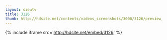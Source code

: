 ```yaml
---
layout: sieutv
title: 3126
thumb: http://hdsite.net/contents/videos_screenshots/3000/3126/preview_360p.mp4.jpg
---
```

{% include iframe src='http://hdsite.net/embed/3126' %}
 
